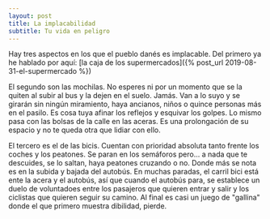 ```yaml
---
layout: post
title: La implacabilidad
subtitle: Tu vida en peligro
---
```

Hay tres aspectos en los que el pueblo danés es implacable. Del primero ya he hablado por aquí: [la caja de los supermercados]({% post_url 2019-08-31-el-supermercado %})

El segundo son las mochilas. No esperes ni por un momento que se la quiten al subir al bus y la dejen en el suelo. Jamás. Van a lo suyo y se girarán sin ningún miramiento, haya ancianos, niños o quince personas más en el pasilo. Es cosa tuya afinar los reflejos y esquivar los golpes. Lo mismo pasa con las bolsas de la calle en las aceras. Es una prolongación de su espacio y no te queda otra que lidiar con ello.

El tercero es el de las bicis. Cuentan con prioridad absoluta tanto frente los coches y los peatones. Se paran en los semáforos pero... a nada que te descuides, se lo saltan, haya peatones cruzando o no. Donde más se nota es en la subida y bajada del autobús. En muchas paradas, el carril bici está ente la acera y el autobús, así que cuando el autobús para, se establece un duelo de voluntadoes entre los pasajeros que quieren entrar y salir y los ciclistas que quieren seguir su camino. Al final es casi un juego de "gallina" donde el que primero muestra dibilidad, pierde. 